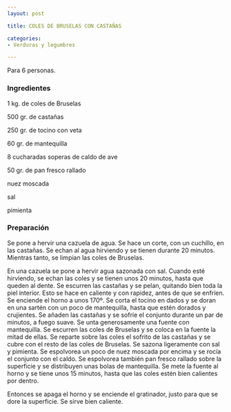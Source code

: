 ```yaml
---
layout: post

title: COLES DE BRUSELAS CON CASTAÑAS

categories:
- Verduras y legumbres

---
```

Para 6 personas.

<h3>Ingredientes</h3>

1 kg. de coles de Bruselas

500 gr. de castañas

250 gr. de tocino con veta

60 gr. de mantequilla

8 cucharadas soperas de caldo de ave

50 gr. de pan fresco rallado

nuez moscada

sal

pimienta

<h3>Preparación</h3>

Se pone a hervir una cazuela de agua. Se hace un corte, con un cuchillo, en las castañas. Se echan al agua hirviendo y se tienen durante 20 minutos. Mientras tanto, se limpian las coles de Bruselas.

En una cazuela se pone a hervir agua sazonada con sal. Cuando esté hirviendo, se echan las coles y se tienen unos 20 minutos, hasta que queden al dente. Se escurren las castañas y se pelan, quitando bien toda la piel interior. Esto se hace en caliente y con rapidez, antes de que se enfríen. Se enciende el horno a unos 170º. Se corta el tocino en dados y se doran en una sartén con un poco de mantequilla, hasta que estén dorados y crujientes. Se añaden las castañas y se sofríe el conjunto durante un par de minutos, a fuego suave. Se unta generosamente una fuente con mantequilla. Se escurren las coles de Bruselas y se coloca en la fuente la mitad de ellas. Se reparte sobre las coles el sofrito de las castañas y se cubre con el resto de las coles de Bruselas. Se sazona ligeramente con sal y pimienta. Se espolvorea un poco de nuez moscada por encima y se rocía el conjunto con el caldo. Se espolvorea también pan fresco rallado sobre la superficie y se distribuyen unas bolas de mantequilla. Se mete la fuente al horno y se tiene unos 15 minutos, hasta que las coles estén bien calientes por dentro.

Entonces se apaga el horno y se enciende el gratinador, justo para que se dore la superficie. Se sirve bien caliente.